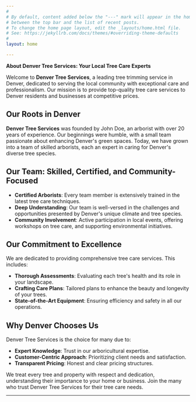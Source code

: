 ```yaml
---
#
# By default, content added below the "---" mark will appear in the home page
# between the top bar and the list of recent posts.
# To change the home page layout, edit the _layouts/home.html file.
# See: https://jekyllrb.com/docs/themes/#overriding-theme-defaults
#
layout: home

---
```


**About Denver Tree Services: Your Local Tree Care Experts**

Welcome to **Denver Tree Services**, a leading tree trimming service in Denver, dedicated to serving the local community with exceptional care and professionalism. Our mission is to provide top-quality tree care services to Denver residents and businesses at competitive prices.

## **Our Roots in Denver**

**Denver Tree Services** was founded by John Doe, an arborist with over 20 years of experience. Our beginnings were humble, with a small team passionate about enhancing Denver's green spaces. Today, we have grown into a team of skilled arborists, each an expert in caring for Denver's diverse tree species.

## **Our Team: Skilled, Certified, and Community-Focused**

- **Certified Arborists**: Every team member is extensively trained in the latest tree care techniques.
- **Deep Understanding**: Our team is well-versed in the challenges and opportunities presented by Denver's unique climate and tree species.
- **Community Involvement**: Active participation in local events, offering workshops on tree care, and supporting environmental initiatives.

## **Our Commitment to Excellence**

We are dedicated to providing comprehensive tree care services. This includes:

- **Thorough Assessments**: Evaluating each tree's health and its role in your landscape.
- **Crafting Care Plans**: Tailored plans to enhance the beauty and longevity of your trees.
- **State-of-the-Art Equipment**: Ensuring efficiency and safety in all our operations.

## **Why Denver Chooses Us**

Denver Tree Services is the choice for many due to:

- **Expert Knowledge**: Trust in our arboricultural expertise.
- **Customer-Centric Approach**: Prioritizing client needs and satisfaction.
- **Transparent Pricing**: Honest and clear pricing structures.

We treat every tree and property with respect and dedication, understanding their importance to your home or business. Join the many who trust Denver Tree Services for their tree care needs.

---

